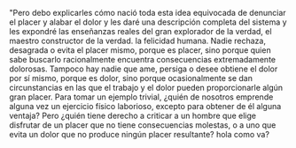 "Pero debo explicarles cómo nació toda esta idea equivocada de 
denunciar el placer y alabar el dolor y les daré una descripción 
completa del sistema y les expondré las enseñanzas reales del gran 
explorador de la verdad, el maestro constructor de la verdad. la felicidad humana. 
Nadie rechaza, desagrada o evita el placer mismo, porque es placer, sino porque quien 
 sabe buscarlo racionalmente encuentra consecuencias extremadamente dolorosas. Tampoco 
 hay nadie que ame, persiga o desee obtiene el dolor por sí mismo, porque es dolor, sino 
 porque ocasionalmente se dan circunstancias en las que el trabajo y el dolor pueden 
 proporcionarle algún gran placer. Para tomar un ejemplo trivial, ¿quién de nosotros 
 emprende alguna vez un ejercicio físico laborioso, excepto para obtener de él alguna 
 ventaja? Pero ¿quién tiene derecho a criticar a un hombre que elige disfrutar de un 
 placer que no tiene consecuencias molestas, o a uno que evita un dolor que no produce 
 ningún placer resultante?
 hola como va?